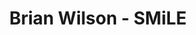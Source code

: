 ---
title: Brian Wilson - SMiLE
guest: Gavin Crawford
number: 5
description: We take a journey through Brian Wilson's shattered mind are joined by our first guest on this quest. 
link-mp3: http://feeds.soundcloud.com/stream/132902703-radio4scotland-hmm-interesting-choice-ep-5.mp3
duration: "00:29:38"
byte-length: 28456467
pub-date: Mon, 03 Feb 2014 21:09:25 20:16:42 GMT
soundcloud-id: 132902703
---